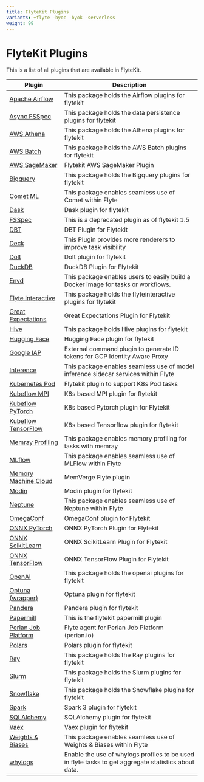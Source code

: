 ```yaml
---
title: FlyteKit Plugins
variants: +flyte -byoc -byok -serverless
weight: 99
---
```


# FlyteKit Plugins

This is a list of all plugins that are available in FlyteKit.

| Plugin | Description |
| ------ | ----------- |
| [Apache Airflow](airflow/) | This package holds the Airflow plugins for flytekit |
| [Async FSSpec](async-fsspec/) | This package holds the data persistence plugins for flytekit |
| [AWS Athena](aws-athena/) | This package holds the Athena plugins for flytekit |
| [AWS Batch](aws-batch/) | This package holds the AWS Batch plugins for flytekit |
| [AWS SageMaker](aws-sagemaker/) | Flytekit AWS SageMaker Plugin |
| [Bigquery](bigquery/) | This package holds the Bigquery plugins for flytekit |
| [Comet ML](comet-ml/) | This package enables seamless use of Comet within Flyte |
| [Dask](dask/) | Dask plugin for flytekit |
| [FSSpec](data-fsspec/) | This is a deprecated plugin as of flytekit 1.5 |
| [DBT](dbt/) | DBT Plugin for Flytekit |
| [Deck](deck-standard/) | This Plugin provides more renderers to improve task visibility |
| [Dolt](dolt/) | Dolt plugin for flytekit |
| [DuckDB](duckdb/) | DuckDB Plugin for Flytekit |
| [Envd](envd/) | This package enables users to easily build a Docker image for tasks or workflows. |
| [Flyte Interactive](flyteinteractive/) | This package holds the flyteinteractive plugins for flytekit |
| [Great Expectations](greatexpectations/) | Great Expectations Plugin for Flytekit |
| [Hive](hive/) | This package holds Hive plugins for flytekit |
| [Hugging Face](huggingface/) | Hugging Face plugin for flytekit |
| [Google IAP](identity-aware-proxy/) | External command plugin to generate ID tokens for GCP Identity Aware Proxy |
| [Inference](inference/) | This package enables seamless use of model inference sidecar services within Flyte |
| [Kubernetes Pod](k8s-pod/) | Flytekit plugin to support K8s Pod tasks |
| [Kubeflow MPI](kf-mpi/) | K8s based MPI plugin for flytekit |
| [Kubeflow PyTorch](kf-pytorch/) | K8s based Pytorch plugin for Flytekit |
| [Kubeflow TensorFlow](kf-tensorflow/) | K8s based Tensorflow plugin for flytekit |
| [Memray Profiling](memray/) | This package enables memory profiling for tasks with memray |
| [MLflow](mlflow/) | This package enables seamless use of MLFlow within Flyte |
| [Memory Machine Cloud](mmcloud/) | MemVerge Flyte plugin |
| [Modin](modin/) | Modin plugin for flytekit |
| [Neptune](neptune/) | This package enables seamless use of Neptune within Flyte |
| [OmegaConf](omegaconf/) | OmegaConf plugin for Flytekit |
| [ONNX PyTorch](onnx-pytorch/) | ONNX PyTorch Plugin for Flytekit |
| [ONNX ScikitLearn](onnx-scikitlearn/) | ONNX ScikitLearn Plugin for Flytekit |
| [ONNX TensorFlow](onnx-tensorflow/) | ONNX TensorFlow Plugin for Flytekit |
| [OpenAI](openai/) | This package holds the openai plugins for flytekit |
| [Optuna (wrapper)](optuna/) | Optuna plugin for flytekit |
| [Pandera](pandera/) | Pandera plugin for flytekit |
| [Papermill](papermill/) | This is the flytekit papermill plugin |
| [Perian Job Platform](perian/) | Flyte agent for Perian Job Platform (perian.io) |
| [Polars](polars/) | Polars plugin for flytekit |
| [Ray](ray/) | This package holds the Ray plugins for flytekit |
| [Slurm](slurm/) | This package holds the Slurm plugins for flytekit |
| [Snowflake](snowflake/) | This package holds the Snowflake plugins for flytekit |
| [Spark](spark/) | Spark 3 plugin for flytekit |
| [SQLAlchemy](sqlalchemy/) | SQLAlchemy plugin for flytekit |
| [Vaex](vaex/) | Vaex plugin for flytekit |
| [Weights & Biases](wandb/) | This package enables seamless use of Weights & Biases within Flyte |
| [whylogs](whylogs/) | Enable the use of whylogs profiles to be used in flyte tasks to get aggregate statistics about data. |
